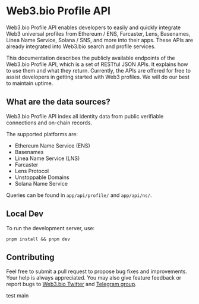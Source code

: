 # Web3.bio Profile API

Web3.bio Profile API enables developers to easily and quickly integrate Web3 universal profiles from Ethereum / ENS, Farcaster, Lens, Basenames, Linea Name Service, Solana / SNS, and more into their apps. These APIs are already integrated into Web3.bio search and profile services.

This documentation describes the publicly available endpoints of the Web3.bio Profile API, which is a set of RESTful JSON APIs. It explains how to use them and what they return. Currently, the APIs are offered for free to assist developers in getting started with Web3 profiles. We will do our best to maintain uptime.

## What are the data sources?

Web3.bio Profile API index all identity data from public verifiable connections and on-chain records.

The supported platforms are:

- Ethereum Name Service (ENS)
- Basenames
- Linea Name Service (LNS)
- Farcaster
- Lens Protocol
- Unstoppable Domains
- Solana Name Service

Queries can be found in `app/api/profile/` and `app/api/ns/`.

## Local Dev

To run the development server, use:

```
pnpm install && pnpm dev
```

## Contributing

Feel free to submit a pull request to propose bug fixes and improvements. Your help is always appreciated. You may also give feature feedback or report bugs to [Web3.bio Twitter](https://x.com/web3bio) and [Telegram group](https://t.me/web3dotbio).

test main
